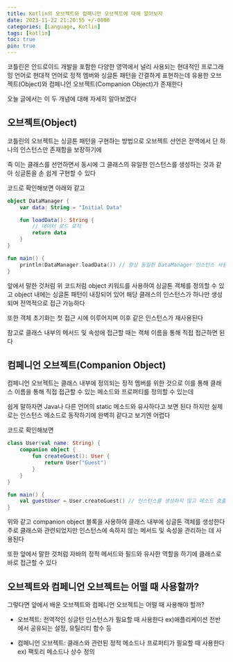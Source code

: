 ```yaml
---
title: Kotlin의 오브젝트와 컴페니언 오브젝트에 대해 알아보자
date: 2023-11-22 21:20:55 +/-0000
categories: [Language, Kotlin]
tags: [kotlin]
toc: true
pin: true
---
```


코틀린은 안드로이드 개발을 포함한 다양한 영역에서 널리 사용되는 현대적인 프로그래밍 언어로 현대적 언어로 정적 멤버와 싱글톤 패턴을 간결하게 표현하는데 유용한 오브젝트(Object)와 컴페니언 오브젝트(Companion Object)가 존재한다

오늘 글에서는 이 두 개념에 대해 자세히 알아보겠다

## 오브젝트(Object)

코틀린의 오브젝트는 싱글톤 패턴을 구현하는 방법으로 오브젝트 선언은 전역에서 단 하나의 인스턴스만 존재함을 보장하기에 

즉 이는 클래스를 선언하면서 동시에 그 클래스의 유일한 인스턴스를 생성하는 것과 같아 싱글톤을 손 쉽게 구현할 수 있다

코드로 확인해보면 아래와 같고

~~~kotlin
object DataManager {
    var data: String = "Initial Data"

    fun loadData(): String {
        // 데이터 로드 로직
        return data
    }
}

fun main() {
    println(DataManager.loadData()) // 항상 동일한 DataManager 인스턴스 사용
}
~~~

앞에서 말한 것처럼 위 코드처럼 object 키워드를 사용하여 싱글톤 객체를 정의할 수 있고 object 내에는 싱글톤 패턴이 내장되어 있어 해당 클래스의 인스턴스가 하나만 생성되며 전역적으로 접근 가능하다

또한 객체 초기화는 첫 접근 시에 이루어지며 이후 같은 인스턴스가 재사용된다

참고로 클래스 내부의 메서드 및 속성에 접근할 때는 객체 이름을 통해 직접 접근하면 된다

## 컴페니언 오브젝트(Companion Object)

컴페니언 오브젝트는 클래스 내부에 정의되는 정적 멤버를 위한 것으로 이를 통해 클래스 이름을 통해 직접 접근할 수 있는 메소드와 프로퍼티를 정의할 수 있는데 

쉽게 말하자면 Java나 다른 언어의 static 메소드와 유사하다고 보면 된다 하지만 실제로는 인스턴스 메소드로 동작하기에 완벽히 같다고 보기엔 어렵다

코드로 확인해보면

~~~kotlin
class User(val name: String) {
    companion object {
        fun createGuest(): User {
            return User("Guest")
        }
    }
}

fun main() {
    val guestUser = User.createGuest() // 인스턴스를 생성하지 않고 메소드 호출
}
~~~

위와 같고 companion object 블록을 사용하여 클래스 내부에 싱글톤 객체를 생성한다 주로 클래스와 관련되었지만 인스턴스에 속하지 않는 메서드 및 속성을 관리하는 데 사용된다 

또한 앞에서 말한 것처럼 자바의 정적 메서드와 필드와 유사한 역할을 하기에 클래스로 바로 접근할 수 있다

## 오브젝트와 컴페니언 오브젝트는 어떨 때 사용할까?

그렇다면 앞에서 배운 오브젝트와 컴페니언 오브젝트는 어떨 때 사용해야 할까?

* 오브젝트: 전역적인 싱글턴 인스턴스가 필요할 때 사용한다 ex)애플리케이션 전반에서 공유되는 설정, 유틸리티 함수 등

* 컴페니언 오브젝트: 클래스와 관련된 정적 메소드나 프로퍼티가 필요할 때 사용한다 ex) 팩토리 메소드나 상수 정의

